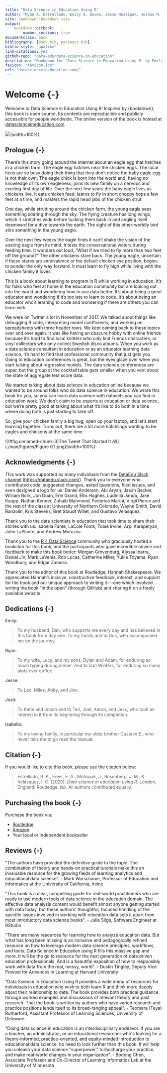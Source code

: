 ```yaml
--- 
title: "Data Science in Education Using R"
author: "Ryan A. Estrellado, Emily A. Bovee, Jesse Mostipak, Joshua M. Rosenberg, and Isabella C. Velásquez"
site: bookdown::bookdown_site
output:
    bookdown::gitbook:
        number_sections: true
documentclass: book
bibliography: [book.bib, packages.bib]
biblio-style: "apalike"
link-citations: yes
github-repo: "data-edu/data-science-in-education"
description: "Bookdown for 'Data Science in Education Using R' by Emily A. Bovee, Ryan A. Estrellado, Jesse Mostipak, Joshua M. Rosenberg, and Isabella C. Velásquez to be published by Routledge in 2020"
favicon: "favicon.ico"
url: "datascienceineducation.com/"
---
```




# Welcome {-}

Welcome to Data Science in Education Using R! Inspired by {bookdown}, this book is open source. Its contents are reproducible and publicly accessible for people worldwide. The online version of the book is hosted at [datascienceineducation.com](https://datascienceineducation.com/).

![](dsieur-cover-routledge.jpg){width=100%}

## Prologue {-}

There’s this story going around the internet about an eagle egg that hatches in a chicken farm. The eagle egg hatches near the chicken eggs. The local hens are so busy doing their thing that they don’t notice the baby eagle egg is not their own. The eagle chick is born into the world and, having no knowledge of its own eagleness, joins its new family on a nervous and exciting first day of life. Over the next few years the baby eagle lives as chickens live. It eats chicken feed, learns to fly in short choppy hops a few feet at a time, and masters the rapid head jabs of the chicken strut. 

One day, while strutting around the chicken farm, the young eagle sees something soaring through the sky. The flying creature has long wings, which it stretches wide before tucking them back in and angling itself downward for a dive towards the earth. The sight of this other-worldly bird stirs something in the young eagle. 

Over the next few weeks the eagle finds it can’t shake the vision of the soaring eagle from its mind. It tests the conversational waters during feeding time. It wonders out loud, “What if we tried to fly more than two feet off the ground?” The other chickens stare back. The young eagle, uncertain if these stares are ambivalence or the default chicken eye position, begins to ponder the only way forward. It must learn to fly high while living with the chicken family it loves.

This is a book about learning to program in R while working in education. It’s for folks who feel at home in the education community but are looking out into the world and wondering how to use data better. It’s about being a great educator and wondering if it’s too late to learn to code. It’s about being an educator who’s learning to code and wondering if there are others you can learn with. 

We were on Twitter a lot in November of 2017. We talked about things like debugging R code, interpreting model coefficients, and working on spreadsheets with three header rows. We kept coming back to these topics over and over again. It was like having an obscure hobby with online friends because it’s hard to find local knitters who only knit Friends characters, or vinyl collectors who only collect Swedish disco albums. When you work as a data science consultant in education or as an educator learning data science, it’s hard to find that professional community that just gets you. Going to education conferences is great, but the eyes glaze over when you start talking about regression models. The data science conferences are super, but the group at the cocktail table gets smaller when you vent about the state of aggregate test score data. 

We started talking about data science in education online because we wanted to be around folks who do data science in education. We wrote this book for you, so you can learn data science with datasets you can find in education work. We don’t claim to be experts at education or data science, but we’re pretty good at talking about what it’s like to do both in a time where doing both is just starting to take off. 

So, give your chicken family a big hug, open up your laptop, and let’s start learning together. Turns out, there are a lot more hatchlings wanting to be eagles and chickens at the same time.

![(\#fig:unnamed-chunk-3)The Tweet That Started It All](./man/figures/Figure 0.1.png){width=100%}

## Acknowledgments {-}

This work was supported by many individuals from the [DataEdu Slack channel](https://dataedu.slack.com/) (https://dataedu.slack.com/). Thank you to everyone who contributed code, suggested changes, asked questions, filed issues, and even designed a logo for us: Daniel Anderson, Abi Aryan, Jason Becker, William Bork, Jon Duan, Erin Grand, Ellis Hughes, Ludmila Janda, Jake Kaupp, Nathan Kenner, Zuhaib Mahmood, Federico Marini,  Virgil Pierce and the rest of the class at University of Northern Colorado, Wayne Smith, David Ranzolin, Kris Stevens, Bret Staudt Willet, and Gustavo Velásquez.

Thank you to the data scientists in education that took time to share their stories with us: Isabella Fante, LaCole Foots, Tobie Irvine, Arpi Karapetyan, John LaPlante, and Andrew Morozov.

Thank you to the [R 4 Data Science](https://app.slack.com/client/T6UC1DKJQ/C6VCZPGPR) community who graciously hosted a bookclub for this book, and the participants who gave incredible advice and feedback to make this book better: Morgan Grovenburg, Alyssa Ibarra, Daniel Jin, Mark LaVenia, Rob Lucas, Catherine Miller, Yukie Toyama, Ryan Woodbury, and Edgar Zamora.

Thank you to the editor of this book at Routledge, Hannah Shakespeare. We appreciated Hannah’s incisive, constructive feedback, interest, and support for the book and our unique approach to writing it---one which involved writing the book "in the open" (through GitHub) and sharing it on a freely available website.

## Dedications {-}

Emily:

> To my husband, Dan, who supports me every day and has believed in this book from day one. To my family and to Gus, who accompanied me on the journey.

Ryan:

> To my wife, Lucy, and my sons, Dylan and Adam, for enduring so much typing during dinner. And to Dan Winters, for enduring so many plots over coffee.

Jesse:

> To Leo, Miles, Abby, and Jinx.

Josh: 

> To Katie and Jonah and to Teri, Joel, Aaron, and Jess, who took an interest in it from its beginning through its completion. 

Isabella:

> To my loving family, in particular my older brother Gustavo E., who never tells me to go read the manual.

## Citation {-}

If you would like to cite this book, please use the citation below:

> Estrellado, R. A., Freer, E. A., Motsipak, J., Rosenberg, J. M., & Velásquez, I. C. (2020). *Data science in education using R*. London, England: Routledge. *Nb.* All authors contributed equally. 

## Purchasing the book {-}

Purchase the book via:

- [Routledge](https://www.routledge.com/Data-Science-in-Education-Using-R/Estrellado-Freer-Mostipak-Rosenberg-Velasquez/p/book/9780367422257)
- [Amazon](https://www.amazon.com/Data-Science-Education-Using-R/dp/0367422255/ref=sr_1_2?dchild=1&keywords=data+science+in+education+using+r&qid=1593880609&sr=8-2)
- Your local or independent bookseller

## Reviews {-}

"The authors have provided the definitive guide to the topic. The combination of theory and hands-on practical tutorials make this an invaluable resource for the growing fields of learning analytics and educational data science". - Mark Warschauer, Professor of Education and Informatics at the University of California, Irvine

"This book is a clear, compelling guide for real-world practitioners who are ready to use modern tools of data science in the education domain. The effective data analysis content would benefit almost anyone getting started with data today, but these authors' thoughtful, focused handling of the specific issues involved in working with education data sets it apart from most introductory data science books". - Julia Silge, Software Engineer at RStudio

"There are many resources for learning how to analyze education data. But what has long been missing is an inclusive and pedagogically refined resource on how to leverage modern data science principles, workflows, and tools. Data Science in Education using R fills this massive gap and more. It will be the go to resource for the next generation of data driven education professionals. And is a beautiful exposition of how to responsibly work with data from the real, messy, world". - Dustin Tingley, Deputy Vice Provost for Advances in Learning at Harvard University

"Data Science in Education Using R provides a wide menu of resources for individuals in education who wish to both learn R and think more deeply about their relationship to data. The book provides both practical guidance through worked examples and discussions of relevant theory and past research. That the book is written by authors who have varied research and practice positions lends itself to its broad-ranging appeal". - Teomara (Teya) Rutherford, Assistant Professor of Learning Sciences, University of Delaware

"Doing data science in education is an interdisciplinary endeavor. If you are a teacher, an administrator, or an educational researcher who's looking for a theory-informed, practice-oriented, and equity-minded introduction to educational data science, no need to look further than this book. It will help you unleash your data science "superpower," turbocharge your practice, and make real-world changes in your organization". - Bodong Chen, Associate Professor and Co-Director of Learning Informatics Lab at the University of Minnesota
